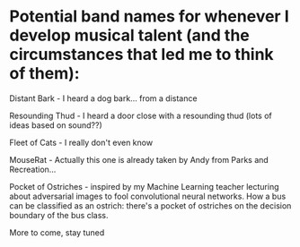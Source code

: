 # Potential band names for whenever I develop musical talent (and the circumstances that led me to think of them):

Distant Bark - I heard a dog bark... from a distance

Resounding Thud - I heard a door close with a resounding thud (lots of ideas based on sound??)

Fleet of Cats - I really don't even know

MouseRat - Actually this one is already taken by Andy from Parks and Recreation...

Pocket of Ostriches - inspired by my Machine Learning teacher lecturing about adversarial images to fool convolutional neural networks. How a bus can be classified as an ostrich: there's a pocket of ostriches on the decision boundary of the bus class.

More to come, stay tuned
